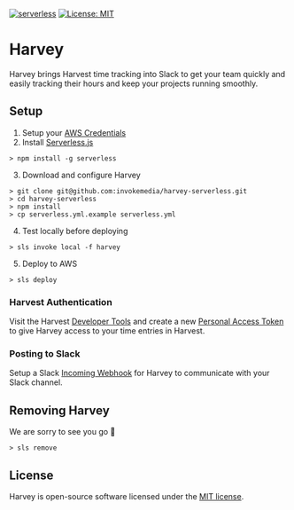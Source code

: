 [![serverless](http://public.serverless.com/badges/v3.svg)](http://www.serverless.com)
[![License: MIT](https://img.shields.io/badge/License-MIT-yellow.svg)](https://opensource.org/licenses/MIT)

# Harvey

Harvey brings Harvest time tracking into Slack to get your team quickly and easily tracking their hours and keep your projects running smoothly.

## Setup

1. Setup your [AWS Credentials](https://github.com/serverless/serverless/blob/master/docs/providers/aws/guide/credentials.md)
2. Install [Serverless.js](https://serverless.com)

```
> npm install -g serverless
```

3. Download and configure Harvey

```
> git clone git@github.com:invokemedia/harvey-serverless.git
> cd harvey-serverless
> npm install
> cp serverless.yml.example serverless.yml
```

4. Test locally before deploying

```
> sls invoke local -f harvey
```

5. Deploy to AWS

```
> sls deploy
```

### Harvest Authentication

Visit the Harvest [Developer Tools](https://id.getharvest.com/developers) and create a new [Personal Access Token](https://help.getharvest.com/api-v2/authentication-api/authentication/authentication/#personal-access-tokens) to give Harvey access to your time entries in Harvest.

### Posting to Slack

Setup a Slack [Incoming Webhook](https://api.slack.com/incoming-webhooks) for Harvey to communicate with your Slack channel.

## Removing Harvey

We are sorry to see you go 👋

```
> sls remove
```

## License

Harvey is open-source software licensed under the [MIT license](https://opensource.org/licenses/MIT).